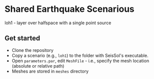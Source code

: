 # Shared Earthquake Scenarious

loh1 - layer over halfspace with a single point source


## Get started

- Clone the repository
- Copy a scenario (e.g., `loh1`) to the folder with SeisSol's executable.
- Open `parameters.par`, edit `MeshFile` - i.e., specify the mesh location (absolute or relative path)
- Meshes are stored in `meshes` directory
